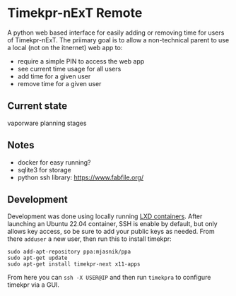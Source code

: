 # Timekpr-nExT Remote

A python web based interface for easily adding or removing time for users of Timekpr-nExT. The priimary goal is to allow a non-technical parent to use a local (not on the itnernet) web app to:

* require a simple PIN to access the web app
* see current time usage for all users
* add time for a given user
* remove time for a given user

## Current state

vaporware planning stages 

## Notes

* docker for easy running?
* sqlite3 for storage 
* python ssh library: https://www.fabfile.org/

## Development

Development was done using locally running [LXD containers](https://canonical.com/blog/lxd-virtual-machines-an-overview). After launching an Ubuntu 22.04 container, SSH is enable by default, but only allows key access, so be sure to add your public keys as needed.  From there `adduser` a new user, then run this to install timekpr:

```
sudo add-apt-repository ppa:mjasnik/ppa
sudo apt-get update
sudo apt-get install timekpr-next x11-apps
```

From here you can `ssh -X USER@IP` and then run `timekpra` to configure timekpr via a GUI.  
